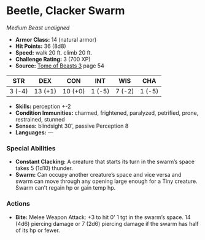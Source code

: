 # Beetle, Clacker Swarm

*Medium* *Beast* *unaligned*

- **Armor Class:** 14 (natural armor)
- **Hit Points:** 36 (8d8)
- **Speed:** walk 20 ft. climb 20 ft.
- **Challenge Rating:** 3 (700 XP)
- **Source:** [Tome of Beasts 3](https://koboldpress.com/kpstore/product/tome-of-beasts-3-for-5th-edition/) page 54

| STR | DEX | CON | INT | WIS | CHA |
| --- | --- | --- | --- | --- | --- |
| 3 (-4) | 13 (+1) | 10 (+0) | 1 (-5) | 7 (-2) | 1 (-5) |

- **Skills:** perception +-2
- **Condition Immunities:** charmed, frightened, paralyzed, petrified, prone, restrained, stunned
- **Senses:** blindsight 30', passive Perception 8
- **Languages:** —
### Special Abilities
- **Constant Clacking:** A creature that starts its turn in the swarm’s space takes 5 (1d10) thunder.
- **Swarm:** Can occupy another creature’s space and vice versa and swarm can move through any opening large enough for a Tiny creature. Swarm can’t regain hp or gain temp hp.
### Actions
- **Bite:** Melee Weapon Attack: +3 to hit 0' 1 tgt in the swarm’s space. 14 (4d6) piercing damage or 7 (2d6) piercing damage if the swarm has half of its hp or fewer.


